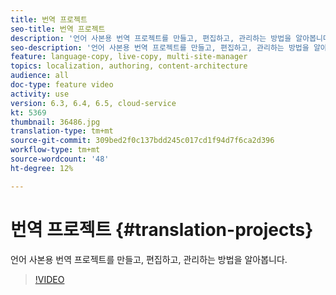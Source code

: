 ```yaml
---
title: 번역 프로젝트
seo-title: 번역 프로젝트
description: '언어 사본용 번역 프로젝트를 만들고, 편집하고, 관리하는 방법을 알아봅니다. '
seo-description: '언어 사본용 번역 프로젝트를 만들고, 편집하고, 관리하는 방법을 알아봅니다.  '
feature: language-copy, live-copy, multi-site-manager
topics: localization, authoring, content-architecture
audience: all
doc-type: feature video
activity: use
version: 6.3, 6.4, 6.5, cloud-service
kt: 5369
thumbnail: 36486.jpg
translation-type: tm+mt
source-git-commit: 309bed2f0c137bdd245c017cd1f94d7f6ca2d396
workflow-type: tm+mt
source-wordcount: '48'
ht-degree: 12%

---
```



# 번역 프로젝트 {#translation-projects}

언어 사본용 번역 프로젝트를 만들고, 편집하고, 관리하는 방법을 알아봅니다.

>[!VIDEO](https://video.tv.adobe.com/v/36486?quality=12&learn=on)
